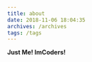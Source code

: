 ```yaml
---
title: about
date: 2018-11-06 18:04:35
archives: /archives
tags: /tags
---
```


**Just Me! ImCoders!**
